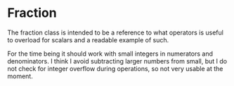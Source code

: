 Fraction
========
The fraction class is intended to be a reference to what operators is useful to overload for scalars and a readable example of such. 

For the time being it should work with small integers in numerators and denominators. I think I avoid subtracting larger numbers from small, but I do not check for integer overflow during operations, so not very usable at the moment.